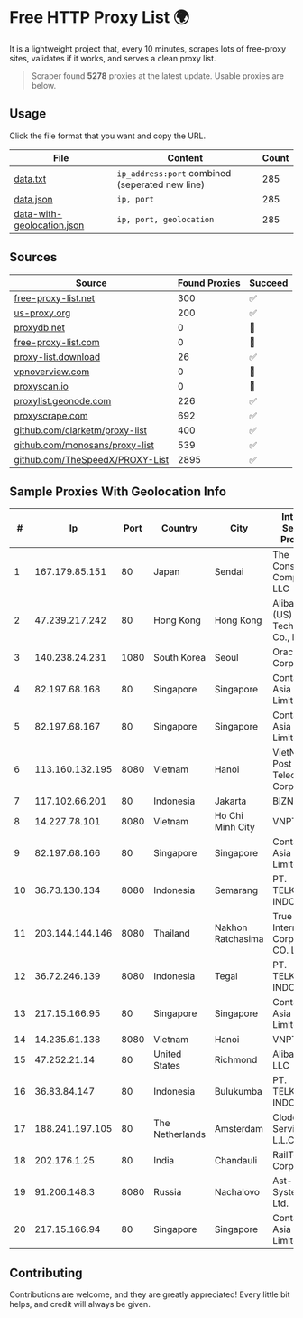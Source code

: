 
# Free HTTP Proxy List 🌍

It is a lightweight project that, every 10 minutes, scrapes lots of free-proxy sites, validates if it works, and serves a clean proxy list.


> Scraper found **5278** proxies at the latest update. Usable proxies are below.

## Usage

Click the file format that you want and copy the URL.


|File|Content|Count|
|----|-------|-----|
|[data.txt](https://raw.githubusercontent.com/themiralay/Proxy-List-World/master/data.txt)|`ip_address:port` combined (seperated new line)|285|
|[data.json](https://raw.githubusercontent.com/themiralay/Proxy-List-World/master/data.json)|`ip, port`|285|
|[data-with-geolocation.json](https://raw.githubusercontent.com/themiralay/Proxy-List-World/master/data-with-geolocation.json)|`ip, port, geolocation`|285|

## Sources

|Source|Found Proxies|Succeed|
|------|-------------|-------|
|[free-proxy-list.net](https://free-proxy-list.net)|300|✅|
|[us-proxy.org](https://www.us-proxy.org)|200|✅|
|[proxydb.net](http://proxydb.net)|0|🚫|
|[free-proxy-list.com](https://free-proxy-list.com/?page=&port=&type%5B%5D=http&type%5B%5D=https&up_time=0&search=Search)|0|🚫|
|[proxy-list.download](https://www.proxy-list.download/HTTP)|26|✅|
|[vpnoverview.com](https://vpnoverview.com/privacy/anonymous-browsing/free-proxy-servers)|0|🚫|
|[proxyscan.io](https://www.proxyscan.io)|0|🚫|
|[proxylist.geonode.com](https://proxylist.geonode.com/api/proxy-list?limit=300&page=1&sort_by=lastChecked&sort_type=desc&protocols=http,https)|226|✅|
|[proxyscrape.com](https://api.proxyscrape.com/v2/?request=displayproxies&protocol=http&timeout=10000&country=all&ssl=all&anonymity=all)|692|✅|
|[github.com/clarketm/proxy-list](https://raw.githubusercontent.com/clarketm/proxy-list/master/proxy-list-raw.txt)|400|✅|
|[github.com/monosans/proxy-list](https://raw.githubusercontent.com/monosans/proxy-list/main/proxies/http.txt)|539|✅|
|[github.com/TheSpeedX/PROXY-List](https://raw.githubusercontent.com/TheSpeedX/PROXY-List/master/http.txt)|2895|✅|


## Sample Proxies With Geolocation Info

|#|Ip|Port|Country|City|Internet Service Provider|
|-|--|----|-------|----|-------------------------|
|1|167.179.85.151|80|Japan|Sendai|The Constant Company, LLC|
|2|47.239.217.242|80|Hong Kong|Hong Kong|Alibaba (US) Technology Co., Ltd.|
|3|140.238.24.231|1080|South Korea|Seoul|Oracle Corporation|
|4|82.197.68.168|80|Singapore|Singapore|Contabo Asia Private Limited|
|5|82.197.68.167|80|Singapore|Singapore|Contabo Asia Private Limited|
|6|113.160.132.195|8080|Vietnam|Hanoi|VietNam Post and Telecom Corporation|
|7|117.102.66.201|80|Indonesia|Jakarta|BIZNET|
|8|14.227.78.101|8080|Vietnam|Ho Chi Minh City|VNPT|
|9|82.197.68.166|80|Singapore|Singapore|Contabo Asia Private Limited|
|10|36.73.130.134|8080|Indonesia|Semarang|PT. TELKOM INDONESIA|
|11|203.144.144.146|8080|Thailand|Nakhon Ratchasima|True Internet Corporation CO. Ltd.|
|12|36.72.246.139|8080|Indonesia|Tegal|PT. TELKOM INDONESIA|
|13|217.15.166.95|80|Singapore|Singapore|Contabo Asia Private Limited|
|14|14.235.61.138|8080|Vietnam|Hanoi|VNPT|
|15|47.252.21.14|80|United States|Richmond|Alibaba.com LLC|
|16|36.83.84.147|80|Indonesia|Bulukumba|PT. TELKOM INDONESIA|
|17|188.241.197.105|80|The Netherlands|Amsterdam|Clodo Cloud Service CO. L.L.C|
|18|202.176.1.25|80|India|Chandauli|RailTel Corporation|
|19|91.206.148.3|8080|Russia|Nachalovo|Ast-Systems Ltd.|
|20|217.15.166.94|80|Singapore|Singapore|Contabo Asia Private Limited|



## Contributing

Contributions are welcome, and they are greatly appreciated! Every
little bit helps, and credit will always be given.

